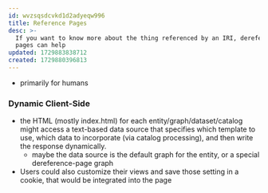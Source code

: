 ```yaml
---
id: wvzsqsdcvkd1d2adyeqw996
title: Reference Pages
desc: >-
  If you want to know more about the thing referenced by an IRI, dereference
  pages can help
updated: 1729883838712
created: 1729880396813
---
```


- primarily for humans

### Dynamic Client-Side

- the HTML (mostly index.html) for each entity/graph/dataset/catalog might access a text-based data source that specifies which template to use, which data to incorporate (via catalog processing), and then write the response dynamically. 
  - maybe the data source is the default graph for the entity, or a special dereference-page graph
- Users could also customize their views and save those setting in a cookie, that would be integrated into the page
